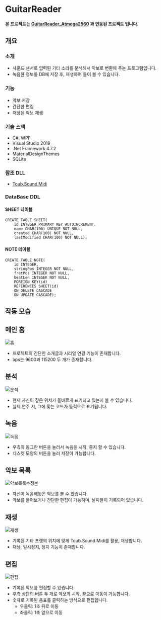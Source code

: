 # GuitarReader
#### 본 프로젝트는 [GuitarReader_Atmega2560](https://github.com/lcw3176/GuitarReader_Atmega2560) 과 연동된 프로젝트 입니다.
## 개요
### 소개
- 사운드 센서로 입력된 기타 소리를 분석해서 악보로 변환해 주는 프로그램입니다.
- 녹음한 정보를 DB에 저장 후, 재생하여 들어 볼 수 있습니다.
### 기능
- 악보 저장
- 간단한 편집
- 저장된 악보 재생
### 기술 스택
- C#, WPF
- Visual Studio 2019
- .Net Framework 4.7.2
- MaterialDesignThemes
- SQLite
### 참조 DLL
- [Toub.Sound.Midi](http://grouplab.cpsc.ucalgary.ca/cookbook/index.php/VisualStudio/HowToPlayMIDIInstruments)

### DataBase DDL
#### SHEET 테이블 
```
CREATE TABLE SHEET(
    id INTEGER PRIMARY KEY AUTOINCREMENT,
    name CHAR(100) UNIQUE NOT NULL,
    created CHAR(100) NOT NULL,
    lastModified CHAR(100) NOT NULL);
```
#### NOTE 테이블
```
CREATE TABLE NOTE(
    id INTEGER,
    stringPos INTEGER NOT NULL,
    fretPos INTEGER NOT NULL,
    beatLen INTEGER NOT NULL,
    FOREIGN KEY(id)
    REFERENCES SHEET(id)
    ON DELETE CASCADE
    ON UPDATE CASCADE);
```
## 작동 모습
## 메인 홈
![홈](https://user-images.githubusercontent.com/59993347/143394900-1d19c2dd-18c4-45c6-95ba-e69361aee437.png)
- 프로젝트의 간단한 소개글과 시리얼 연결 기능이 존재합니다.
- bps는 9600과 115200 두 개가 존재합니다.

## 분석
![분석](https://user-images.githubusercontent.com/59993347/143394910-75eaac02-3f90-4bda-b6be-d6d319d3bd0a.png)
- 현재 자신이 짚은 위치가 올바르게 표기되고 있는지 볼 수 있습니다.
- 실제 연주 시, 그에 맞는 코드가 동적으로 표기됩니다.

## 녹음
![녹음](https://user-images.githubusercontent.com/59993347/143394786-2fb0deed-3f96-4ac4-a7d3-2c2eb5ba67af.png)
- 우측의 동그란 버튼을 눌러서 녹음을 시작, 중지 할 수 있습니다.
- 디스켓 모양의 버튼을 눌러 저장이 가능합니다.

## 악보 목록
![악보목록수정본](https://user-images.githubusercontent.com/59993347/143396411-82dc17e2-89b5-4275-8ae3-74ccafa1a046.png)
- 자신이 녹음해놓은 악보를 볼 수 있습니다.
- 악보를 들어보거나 간단한 편집이 가능하며, 날짜들이 기록되어 있습니다.

## 재생
![재생](https://user-images.githubusercontent.com/59993347/143394795-6f9aa97a-5eb9-40a3-bbe3-75df7a5ed141.png)
- 기록된 기타 프렛의 위치에 맞게 Toub.Sound.Midi를 활용, 재생합니다.
- 재생, 일시정지, 정지 기능이 존재합니다.

## 편집
![편집](https://user-images.githubusercontent.com/59993347/143394797-8c4eac03-94d6-488e-b7a1-882ff18a1e9e.png)
- 기록된 악보를 편집할 수 있습니다.
- 우측 상단의 버튼 두 개로 악보의 시작, 끝으로 이동이 가능합니다.
- 숫자로 기록된 음표를 클릭하는 방식으로 편집합니다.
    - 우클릭: 1초 뒤로 이동
    - 좌클릭: 1초 앞으로 이동
